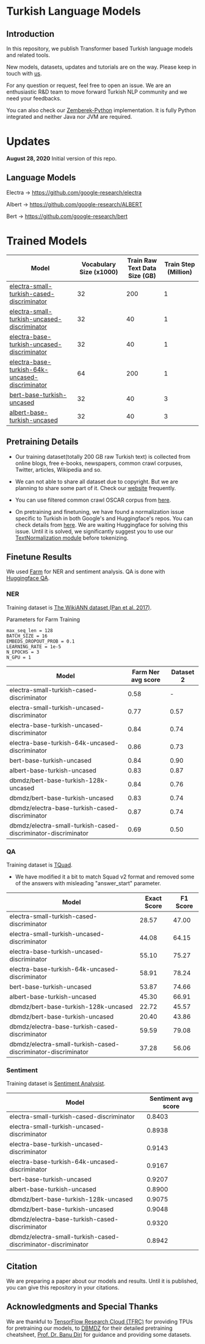 # Turkish Language Models

## Introduction

In this repository, we publish Transformer based Turkish language models and related tools.

New models, datasets, updates and tutorials are on the way. Please keep in touch with [us](https://www.loodos.com.tr/).

For any question or request, feel free to open an issue.
We are an enthusiastic R&D team to move forward Turkish NLP community and we need your feedbacks.

You can also check our [Zemberek-Python](https://github.com/Loodos/zemberek-python) implementation. It is fully Python integrated and
neither Java nor JVM are required. 

# Updates

**August 28, 2020** Initial version of this repo.


## Language Models

Electra -> https://github.com/google-research/electra

Albert -> https://github.com/google-research/ALBERT

Bert -> https://github.com/google-research/bert

# Trained Models

|         Model                     | Vocabulary Size (x1000) | Train Raw Text Data Size (GB) |     Train Step (Million)   |
|-----------------------------------|-----------------|----------------------|-------------------------------------|
|[electra-small-turkish-cased-discriminator](https://github.com/Loodos/transformers/tree/master/model_cards/loodos/electra-small-turkish-cased-discriminator)       | 32              | 200                  | 1                                   | 
|[electra-small-turkish-uncased-discriminator](https://github.com/Loodos/transformers/tree/master/model_cards/loodos/electra-small-turkish-uncased-discriminator)      | 32              | 40                   | 1                                   | 
|[electra-base-turkish-uncased-discriminator](https://github.com/Loodos/transformers/tree/master/model_cards/loodos/electra-base-turkish-uncased)     | 32              | 40                   | 1                                   | 
|[electra-base-turkish-64k-uncased-discriminator](https://github.com/Loodos/transformers/tree/master/model_cards/loodos/electra-base-turkish-64k-uncased-discriminator)   | 64              | 200                  | 1                                   | 
|[bert-base-turkish-uncased](https://github.com/Loodos/transformers/tree/master/model_cards/loodos/bert-base-turkish-uncased)          | 32              | 40                   | 3                                   |
|[albert-base-turkish-uncased](https://github.com/Loodos/transformers/tree/master/model_cards/loodos/albert-base-turkish-uncased)       | 32              | 40                   | 3                                   |


## Pretraining Details

* Our training dataset(totally 200 GB raw Turkish text) is collected from online blogs, free e-books, newspapers, common crawl corpuses, Twitter, articles, Wikipedia and so.

* We can not able to share all dataset due to copyright.
But we are planning to share some part of it. Check our [website](https://www.loodos.com.tr/) frequently.

* You can use filtered common crawl OSCAR corpus from [here](https://oscar-corpus.com/).

* On pretraining and finetuning, we have found a normalization issue specific to Turkish in both Google's and Huggingface's repos.
You can check details from [here](https://github.com/huggingface/transformers/issues/6680).
We are waiting Huggingface for solving this issue. Until it is solved, we significantly suggest you to use our [TextNormalization module](https://github.com/Loodos/turkish-language-models/blob/master/text_normalization.py) before tokenizing.

## Finetune Results

We used [Farm](https://github.com/deepset-ai/FARM) for NER and sentiment analysis.
QA is done with [Huggingface QA](https://github.com/huggingface/transformers/tree/master/examples/question-answering).

### NER

Training dataset is [The WikiANN dataset (Pan et al. 2017)](https://www.aclweb.org/anthology/P17-1178.pdf).

Parameters for Farm Training
```
max_seq_len = 128
BATCH_SIZE = 16
EMBEDS_DROPOUT_PROB = 0.1
LEARNING_RATE = 1e-5
N_EPOCHS = 3
N_GPU = 1
```

| Model                                                | Farm Ner avg score | Dataset 2 |
|------------------------------------------------------|--------------------|-----------|
| electra-small-turkish-cased-discriminator                          | 0.58               | -         |
| electra-small-turkish-uncased-discriminator                        | 0.77               | 0.57      |
| electra-base-turkish-uncased-discriminator                         | 0.84               | 0.74      |
| electra-base-turkish-64k-uncased-discriminator                     | 0.86               | 0.73      |
| bert-base-turkish-uncased                            | 0.84               | 0.90      |
| albert-base-turkish-uncased                          | 0.83               | 0.87      |
| dbmdz/bert-base-turkish-128k-uncased                 | 0.84               | 0.76      |
| dbmdz/bert-base-turkish-uncased                      | 0.83               | 0.74      |
| dbmdz/electra-base-turkish-cased-discriminator       | 0.87               | 0.74      |
| dbmdz/electra-small-turkish-cased-discriminator-discriminator      | 0.69               | 0.50      |



### QA

Training dataset is [TQuad](https://github.com/TQuad/turkish-nlp-qa-dataset).
 
* We have modified it a bit to match Squad v2 format and removed some of the answers with misleading "answer_start" parameter.

| Model                                                       | Exact Score | F1 Score |
|-------------------------------------------------------------|-------------|----------|
| electra-small-turkish-cased-discriminator                                 | 28.57       | 47.00    |
| electra-small-turkish-uncased-discriminator                               | 44.08       | 64.15    |
| electra-base-turkish-uncased-discriminator                                | 55.10       | 75.27    |
| electra-base-turkish-64k-uncased-discriminator                            | 58.91       | 78.24    |
| bert-base-turkish-uncased                                   | 53.87       | 74.66    |
| albert-base-turkish-uncased                                 | 45.30       | 66.91    |
| dbmdz/bert-base-turkish-128k-uncased                        | 22.72       | 45.57    |
| dbmdz/bert-base-turkish-uncased                             | 20.40       | 43.86    |
| dbmdz/electra-base-turkish-cased-discriminator              | 59.59       | 79.08    |
| dbmdz/electra-small-turkish-cased-discriminator-discriminator             | 37.28       | 56.06    |


### Sentiment

Training dataset is [Sentiment Analysist](https://github.com/merveyapnaz/Sentiment-Analysist).

|                     Model                                 | Sentiment avg score |
|-----------------------------------------------------------|---------------------|
| electra-small-turkish-cased-discriminator                               | 0.8403              |
| electra-small-turkish-uncased-discriminator                             | 0.8938              |
| electra-base-turkish-uncased-discriminator                              | 0.9143              |
| electra-base-turkish-64k-uncased-discriminator                          | 0.9167              |
| bert-base-turkish-uncased                                 | 0.9207              |
| albert-base-turkish-uncased                               | 0.8900              |
| dbmdz/bert-base-turkish-128k-uncased                      | 0.9075              |
| dbmdz/bert-base-turkish-uncased                           | 0.9048              |
| dbmdz/electra-base-turkish-cased-discriminator            | 0.9320              |
| dbmdz/electra-small-turkish-cased-discriminator-discriminator           | 0.8942              |


## Citation

We are preparing a paper about our models and results. Until it is published, you can give this repository in your citations.

## Acknowledgments and Special Thanks

We are thankful to [TensorFlow Research Cloud (TFRC)](https://www.tensorflow.org/tfrc) for providing TPUs for pretraining our models,
to [DBMDZ](https://github.com/stefan-it/turkish-bert) for their detailed pretraining cheatsheet,
[Prof. Dr. Banu Diri](https://avesis.yildiz.edu.tr/diri) for guidance and providing some datasets. 
